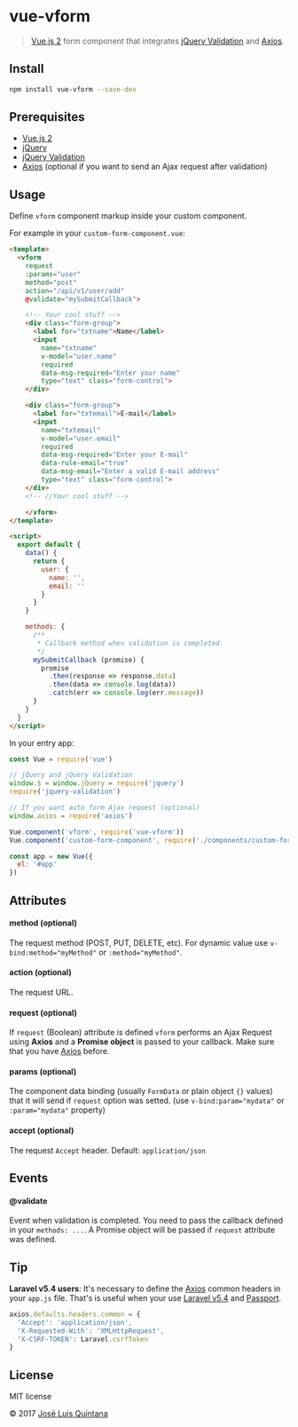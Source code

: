 # vue-vform

> [Vue.js 2](https://vuejs.org/) form component that integrates [jQuery Validation](https://github.com/jquery-validation/jquery-validation) and [Axios](https://github.com/mzabriskie/axios).


## Install

```sh
npm install vue-vform --save-dev
```

## Prerequisites

- [Vue.js 2](https://vuejs.org/)
- [jQuery](https://github.com/jquery/jquery)
- [jQuery Validation](https://github.com/jquery-validation/jquery-validation)
- [Axios](https://github.com/mzabriskie/axios) (optional if you want to send an Ajax request after validation)

## Usage

Define `vform` component markup inside your custom component.

For example in your `custom-form-component.vue`:

```html
<template>
  <vform
    request
    :params="user"
    method="post"
    action="/api/v1/user/add"
    @validate="mySubmitCallback">

    <!-- Your cool stuff -->
    <div class="form-group">
      <label for="txtname">Name</label>
      <input
        name="txtname"
        v-model="user.name"
        required
        data-msg-required="Enter your name"
        type="text" class="form-control">
    </div>

    <div class="form-group">
      <label for="txtemail">E-mail</label>
      <input
        name="txtemail"
        v-model="user.email"
        required
        data-msg-required="Enter your E-mail"
        data-rule-email="true"
        data-msg-email="Enter a valid E-mail address"
        type="text" class="form-control">
    </div>
    <!-- //Your cool stuff -->

	</vform>
</template>

<script>
  export default {
    data() {
      return {
      	user: {
          name: '',
          email: ''
        }
      }
    }

    methods: {
      /**
       * Callback method when validation is completed.
       */
      mySubmitCallback (promise) {
        promise
          .then(response => response.data)
          .then(data => console.log(data))
          .catch(err => console.log(err.message))
      }
    }
  }
</script>
```

In your entry app:

```js
const Vue = require('vue')

// jQuery and jQuery Validation
window.$ = window.jQuery = require('jquery')
require('jquery-validation')

// If you want auto form Ajax request (optional)
window.axios = require('axios')

Vue.component('vform', require('vue-vform'))
Vue.component('custom-form-component', require('./components/custom-form-component'))

const app = new Vue({
  el: '#app'
})

```

## Attributes

#### method (optional)
The request method (POST, PUT, DELETE, etc). For dynamic value use `v-bind:method="myMethod"` or `:method="myMethod"`.

#### action (optional)
The request URL.

#### request (optional)

If `request` (Boolean) attribute is defined `vform` performs an Ajax Request using __Axios__ and a __Promise object__ is passed to your callback. Make sure that you have [Axios](https://github.com/mzabriskie/axios) before.

#### params (optional)

The component data binding (usually `FormData` or plain object `{}` values) that it will send if `request` option was setted. (use `v-bind:param="mydata"` or `:param="mydata"` property)

#### accept (optional)

The request `Accept` header. Default: `application/json`

## Events

#### @validate

Event when validation is completed. You need to pass the callback defined in your `methods: ...`. A Promise object will be passed if `request` attribute was defined.

## Tip
__Laravel v5.4 users__: It's necessary to define the [Axios](https://github.com/mzabriskie/axios) common headers in your `app.js` file. That's is useful when your use [Laravel v5.4](https://laravel.com/docs/5.4/) and [Passport](https://laravel.com/docs/5.4/passport).

```js
axios.defaults.headers.common = {
  'Accept': 'application/json',
  'X-Requested-With': 'XMLHttpRequest',
  'X-CSRF-TOKEN': Laravel.csrfToken
}
```

## License
MIT license

© 2017 [José Luis Quintana](http://git.io/joseluisq)
